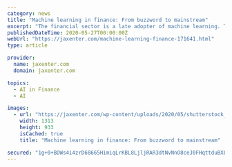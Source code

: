 ```yaml
---
category: news
title: "Machine learning in finance: From buzzword to mainstream"
excerpt: "The financial sector is a late adopter of machine learning. Top applications include fraud detection ... Training such chatbots requires hundreds of hours of customer service logs, but once the algorithm learns, it can successfully replace a lot of ..."
publishedDateTime: 2020-05-27T00:00:00Z
webUrl: "https://jaxenter.com/machine-learning-finance-171641.html"
type: article

provider:
  name: jaxenter.com
  domain: jaxenter.com

topics:
  - AI in Finance
  - AI

images:
  - url: "https://jaxenter.com/wp-content/uploads/2020/05/shutterstock_1006988995.jpg"
    width: 1313
    height: 933
    isCached: true
    title: "Machine learning in finance: From buzzword to mainstream"

secured: "1g+0+BDWs4i4zrD68665HimiqLrKBL8LjljRAR3dtNvNnO8ceJ0FHqttduBXLP7PxFWiMG9p3FHle+qN0wj3DB/gTphKZHoW9/u4D/hUT0jpKfwt2M0kypSOgOGlOmSZLN7EtfIDj9G9O3fFTQs+mZNveXbdfu0NvomrQ2l8vrcCQ3fR90AIOVU/dR3fKtv729T5//zCPi2ELP2vXlP1zZ4dOWeTWkSmJZ1qbpZyt00WqpW3W8HAg2crk6jnAvROCG1Qu3V8w5dcrDt6Q33sXDaSbYGnpuwfG4h5ZgZInvlIZ11hUQVJdK0g8i7cjsXu;qF0fJ9IujlSNvua4vl3Mgg=="
---
```


